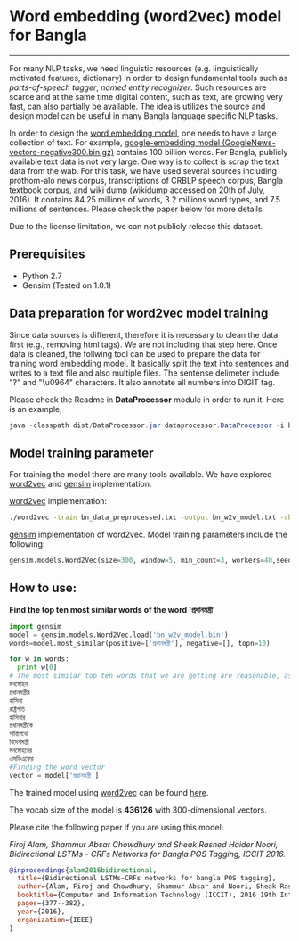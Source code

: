 

# Word embedding (word2vec) model for Bangla
-------------------------------
For many NLP tasks, we need linguistic resources (e.g. linguistically motivated features, dictionary) in order to design fundamental tools such as *parts-of-speech tagger*, *named entity recognizer*. Such resources are scarce and at the same time digital content, such as text, are growing very fast, can also partially be available. The idea is utilizes the source and design model can be useful in many Bangla language specific NLP tasks.

In order to design the [word embedding model](https://www.google.com/url?sa=t&rct=j&q=&esrc=s&source=web&cd=2&cad=rja&uact=8&ved=0ahUKEwiknYmBt6_RAhUCuxQKHa84ArsQFggiMAE&url=https%3A%2F%2Fen.wikipedia.org%2Fwiki%2FWord_embedding&usg=AFQjCNEfLh8jgy4D59NSHg0p0saR50y5LA&sig2=haVtPU6KTAvFh-kyNrFsQA), one needs to have a large collection of text. For example, [google-embedding model (GoogleNews-vectors-negative300.bin.gz)](https://code.google.com/archive/p/word2vec/) contains 100 billion words. For Bangla, publicly available text data is not very large. One way is to collect is scrap the text data from the wab.
For this task, we have used several sources including prothom-alo news corpus, transcriptions of CRBLP speech corpus, Bangla textbook corpus, and wiki dump (wikidump accessed on 20th of July, 2016). It contains 84.25 millions of words, 3.2 millions word types, and 7.5 millions of sentences. Please check the paper below for more details.

Due to the license limitation, we can not publicly release this dataset. 

## Prerequisites
* Python 2.7
* Gensim (Tested on 1.0.1)

## Data preparation for word2vec model training
Since data sources is different, therefore it is necessary to clean the data first (e.g., removing html tags). We are not including that step here.
Once data is cleaned, the follwing tool can be used to prepare the data for training word embedding model. It basically split the text into sentences and writes to a text file and also multiple files. The sentense delimeter include "?" and "\u0964" characters.
It also annotate all numbers into DIGIT tag.

Please check the Readme in **DataProcessor** module in order to run it. Here is an example,
```java
java -classpath dist/DataProcessor.jar dataprocessor.DataProcessor -i bn_data_files_list.txt -d bn_data_preprocessed/ -o bn_data_preprocessed.txt
```

## Model training parameter
For training the model there are many tools available. We have explored [word2vec](https://code.google.com/archive/p/word2vec/) and [gensim](https://radimrehurek.com/gensim/models/word2vec.html) implementation.

[word2vec](https://code.google.com/archive/p/word2vec/) implementation:
```bash
./word2vec -train bn_data_preprocessed.txt -output bn_w2v_model.txt -cbow 0 -size 300 -window 5 -negative 5 -hs 1 -sample 1e-4 -threads 40 -binary 0 -iter 15 -min-count 3 -save-vocab bn_w2v_model_vocab.txt
```

[gensim](https://radimrehurek.com/gensim/models/word2vec.html) implementation of word2vec. Model training parameters include the following:
```python
gensim.models.Word2Vec(size=300, window=5, min_count=3, workers=40,seed=1,cbow=0,sample=1e-4,hs=1,negative=5,iter=15)
```

## How to use:
**Find the top ten most similar words of the word 'প্রধানমন্ত্রী'**
```python
import gensim
model = gensim.models.Word2Vec.load('bn_w2v_model.bin')
words=model.most_similar(positive=['প্রধানমন্ত্রী'], negative=[], topn=10)

for w in words:
  print w[0]
# The most similar top ten words that we are getting are reasonable, as shown below.
মনমোহন
প্রধানমন্ত্রীর
হাসিনা
রাষ্ট্রপতি
হাসিনার
প্রধানমন্ত্রীকে
শান্তিপথে
বিদেশমন্ত্রী
মনমোহনের
এসডিএফের
#Finding the word vector
vector = model['প্রধানমন্ত্রী']
```
The trained model using [word2vec](https://code.google.com/archive/p/word2vec/) can be found [here](https://drive.google.com/file/d/0Bxa1keXJ_v7CMmNwdWlEUVJOdlU/view?usp=sharing).

The vocab size of the model is **436126** with 300-dimensional vectors.

Please cite the following paper if you are using this model:

*Firoj Alam, Shammur Absar Chowdhury and Sheak Rashed Haider Noori, Bidirectional LSTMs - CRFs Networks for Bangla POS Tagging, ICCIT 2016.*

```bib
@inproceedings{alam2016bidirectional,
  title={Bidirectional LSTMs—CRFs networks for bangla POS tagging},
  author={Alam, Firoj and Chowdhury, Shammur Absar and Noori, Sheak Rashed Haider},
  booktitle={Computer and Information Technology (ICCIT), 2016 19th International Conference on},
  pages={377--382},
  year={2016},
  organization={IEEE}
}
```
